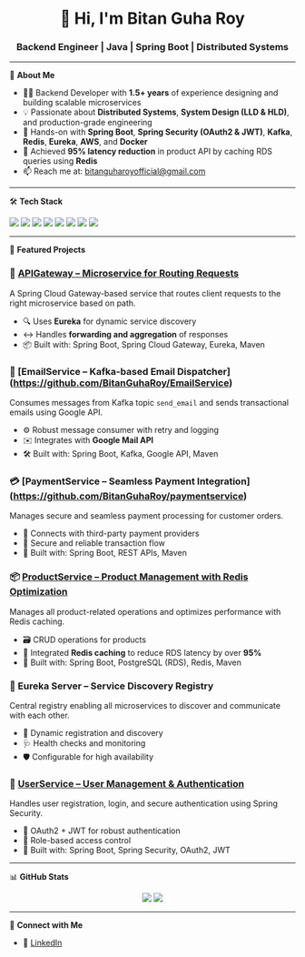<h1 align="center">👋 Hi, I'm Bitan Guha Roy</h1>
<h3 align="center">Backend Engineer | Java | Spring Boot | Distributed Systems</h3>

---

🚀 **About Me**  
- 🧑‍💻 Backend Developer with **1.5+ years** of experience designing and building scalable microservices  
- 💡 Passionate about **Distributed Systems**, **System Design (LLD & HLD)**, and production-grade engineering  
- 🔐 Hands-on with **Spring Boot**, **Spring Security (OAuth2 & JWT)**, **Kafka**, **Redis**, **Eureka**, **AWS**, and **Docker**  
- 🚀 Achieved **95% latency reduction** in product API by caching RDS queries using **Redis**  
- 📫 Reach me at: [bitanguharoyofficial@gmail.com](mailto:bitanguharoyofficial@gmail.com)

---

🛠️ **Tech Stack**
<p>
  <img src="https://img.shields.io/badge/Java-ED8B00?style=for-the-badge&logo=openjdk&logoColor=white"/>
  <img src="https://img.shields.io/badge/Spring_Boot-6DB33F?style=for-the-badge&logo=spring-boot&logoColor=white"/>
  <img src="https://img.shields.io/badge/Kafka-231F20?style=for-the-badge&logo=apache-kafka&logoColor=white"/>
  <img src="https://img.shields.io/badge/Redis-DC382D?style=for-the-badge&logo=redis&logoColor=white"/>
  <img src="https://img.shields.io/badge/Eureka-007396?style=for-the-badge&logo=spring&logoColor=white"/>
  <img src="https://img.shields.io/badge/AWS_RDS-527FFF?style=for-the-badge&logo=amazonaws&logoColor=white"/>
  <img src="https://img.shields.io/badge/Docker-2496ED?style=for-the-badge&logo=docker&logoColor=white"/>
  <img src="https://img.shields.io/badge/Git-F05032?style=for-the-badge&logo=git&logoColor=white"/>
</p>

---

📂 **Featured Projects**

### 🔀 [APIGateway – Microservice for Routing Requests](https://github.com/BitanGuhaRoy/APIGateway)
A Spring Cloud Gateway-based service that routes client requests to the right microservice based on path.  
- 🔍 Uses **Eureka** for dynamic service discovery  
- ↔️ Handles **forwarding and aggregation** of responses  
- 📦 Built with: Spring Boot, Spring Cloud Gateway, Eureka, Maven  

### 📧 [EmailService – Kafka-based Email Dispatcher] (https://github.com/BitanGuhaRoy/EmailService)
Consumes messages from Kafka topic `send_email` and sends transactional emails using Google API.  
- ⚙️ Robust message consumer with retry and logging  
- ✉️ Integrates with **Google Mail API**  
- 🛠 Built with: Spring Boot, Kafka, Google API, Maven  

### 💳 [PaymentService – Seamless Payment Integration] (https://github.com/BitanGuhaRoy/paymentservice)
Manages secure and seamless payment processing for customer orders.  
- 🔗 Connects with third-party payment providers  
- 🔐 Secure and reliable transaction flow  
- 🧰 Built with: Spring Boot, REST APIs, Maven  

### 📦 [ProductService – Product Management with Redis Optimization](https://github.com/BitanGuhaRoy/ProductService)
Manages all product-related operations and optimizes performance with Redis caching.  
- 🗃️ CRUD operations for products  
- 🚀 Integrated **Redis caching** to reduce RDS latency by over **95%**  
- 🧰 Built with: Spring Boot, PostgreSQL (RDS), Redis, Maven  

### 🧭 Eureka Server – Service Discovery Registry
Central registry enabling all microservices to discover and communicate with each other.  
- 🧠 Dynamic registration and discovery  
- 🩺 Health checks and monitoring  
- 🛡️ Configurable for high availability  

### 👤 [UserService – User Management & Authentication](https://github.com/BitanGuhaRoy/UserService)
Handles user registration, login, and secure authentication using Spring Security.  
- 🔐 OAuth2 + JWT for robust authentication  
- 👥 Role-based access control  
- 🔧 Built with: Spring Boot, Spring Security, OAuth2, JWT

---

📊 **GitHub Stats**
<p align="center">
  <img src="https://github-readme-stats.vercel.app/api?username=BitanGuhaRoy&show_icons=true&theme=tokyonight" />
  <img src="https://github-readme-streak-stats.herokuapp.com?user=BitanGuhaRoy&theme=tokyonight" />
</p>

---

📎 **Connect with Me**
- 🔗 [LinkedIn](https://www.linkedin.com/in/bitanguharoy/)


